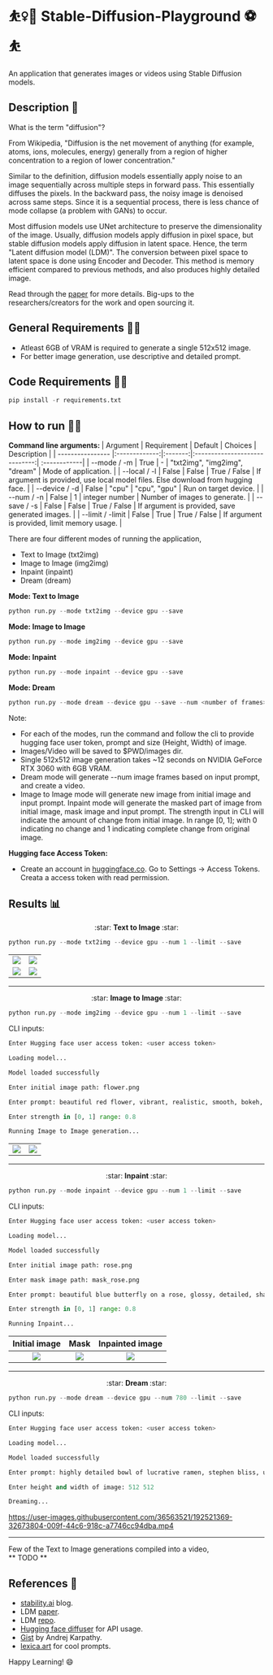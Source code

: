 # ⛹️‍♀️:basketball: Stable-Diffusion-Playground :soccer:⛹️
An application that generates images or videos using Stable Diffusion models.

## Description :scroll:
What is the term "diffusion"? <br />

From Wikipedia, "Diffusion is the net movement of anything (for example, atoms, ions, molecules, energy) generally from a region of higher concentration to a region of lower concentration." <br />

Similar to the definition, diffusion models essentially apply noise to an image sequentially across multiple steps in forward pass. This essentially diffuses the pixels. In the backward pass, the noisy image is denoised across same steps. Since it is a sequential process, there is less chance of mode collapse (a problem with GANs) to occur. <br />

Most diffusion models use UNet architecture to preserve the dimensionality of the image. Usually, diffusion models apply diffusion in pixel space, but stable diffusion models apply diffusion in latent space. Hence, the term "Latent diffusion model (LDM)". The conversion between pixel space to latent space is done using Encoder and Decoder. This method is memory efficient compared to previous methods, and also produces highly detailed image. <br />

Read through the [paper](https://arxiv.org/abs/2112.10752) for more details. Big-ups to the researchers/creators for the work and open sourcing it. <br />

## General Requirements :mage_man:
* Atleast 6GB of VRAM is required to generate a single 512x512 image.
* For better image generation, use descriptive and detailed prompt.

## Code Requirements :mage_woman:
```python
pip install -r requirements.txt
```

## How to run :running_man:

<b> Command line arguments: </b>
| Argument         | Requirement   | Default | Choices                       | Description  |
| ---------------- |:-------------:|:-------:|:-----------------------------:| :------------|
| --mode / -m      | True          | -       | "txt2img", "img2img", "dream" | Mode of application. |
| --local / -l     | False         | False   | True / False                  | If argument is provided, use local model files. Else download from hugging face. |
| --device / -d    | False         | "cpu"   | "cpu", "gpu"                  | Run on target device. |
| --num / -n       | False         | 1       | integer number                | Number of images to generate. |
| --save / -s      | False         | False   | True / False                  | If argument is provided, save generated images. |
| --limit / -limit | False         | True    | True / False                  | If argument is provided, limit memory usage. |

There are four different modes of running the application, <br />
* Text to Image (txt2img)
* Image to Image (img2img)
* Inpaint (inpaint)
* Dream (dream)

<b> Mode: Text to Image </b> <br />
```python
python run.py --mode txt2img --device gpu --save
```

<b> Mode: Image to Image </b> <br />
```python
python run.py --mode img2img --device gpu --save
```

<b> Mode: Inpaint </b> <br />
```python
python run.py --mode inpaint --device gpu --save
```

<b> Mode: Dream </b> <br />
```python
python run.py --mode dream --device gpu --save --num <number of frames>
```

Note: <br />
* For each of the modes, run the command and follow the cli to provide hugging face user token, prompt and size (Height, Width) of image. <br />
* Images/Video will be saved to $PWD/images dir.
* Single 512x512 image generation takes ~12 seconds on NVIDIA GeForce RTX 3060 with 6GB VRAM.
* Dream mode will generate --num image frames based on input prompt, and create a video. <br />
* Image to Image mode will generate new image from initial image and input prompt. Inpaint mode will generate the masked part of image from initial image, mask image and input prompt. The strength input in CLI will indicate the amount of change from initial image. In range [0, 1]; with 0 indicating no change and 1 indicating complete change from original image.

<b> Hugging face Access Token: </b><br />
* Create an account in [huggingface.co](https://huggingface.co/). Go to Settings -> Access Tokens. Creata a access token with read permission. <br />

## Results :bar_chart:
<p align="center"> :star: <b> Text to Image </b> :star: </p>

```python
python run.py --mode txt2img --device gpu --num 1 --limit --save
```

|||
|:-------------------------:|:-------------------------:|
|![](https://github.com/Logeswaran123/Stable-Diffusion-Playground/blob/main/images/49.png)|![](https://github.com/Logeswaran123/Stable-Diffusion-Playground/blob/main/images/3.png)|
|![](https://github.com/Logeswaran123/Stable-Diffusion-Playground/blob/main/images/78.png)|![](https://github.com/Logeswaran123/Stable-Diffusion-Playground/blob/main/images/93.png)|
---
<p align="center"> :star: <b> Image to Image </b> :star: </p>

```python
python run.py --mode img2img --device gpu --num 1 --limit --save
```
CLI inputs: <br />
```python
Enter Hugging face user access token: <user access token>

Loading model...

Model loaded successfully

Enter initial image path: flower.png

Enter prompt: beautiful red flower, vibrant, realistic, smooth, bokeh, highly detailed, 4k

Enter strength in [0, 1] range: 0.8

Running Image to Image generation...
```
|||
|:-------------------------:|:-------------------------:|
|![](https://github.com/Logeswaran123/Stable-Diffusion-Playground/blob/main/images/flower.png)|![](https://github.com/Logeswaran123/Stable-Diffusion-Playground/blob/main/images/img2img_1.png)|

---
<p align="center"> :star: <b> Inpaint </b> :star: </p>

```python
python run.py --mode inpaint --device gpu --num 1 --limit --save
```
CLI inputs: <br />
```python
Enter Hugging face user access token: <user access token>

Loading model...

Model loaded successfully

Enter initial image path: rose.png

Enter mask image path: mask_rose.png

Enter prompt: beautiful blue butterfly on a rose, glossy, detailed, sharp, 4k

Enter strength in [0, 1] range: 0.8

Running Inpaint...
```

| Initial image | Mask | Inpainted image |
|:-------------------------:|:-------------------------:|:-------------------------:|
|![](https://github.com/Logeswaran123/Stable-Diffusion-Playground/blob/main/images/rose.png)|![](https://github.com/Logeswaran123/Stable-Diffusion-Playground/blob/main/images/mask_rose.png)|![](https://github.com/Logeswaran123/Stable-Diffusion-Playground/blob/main/images/inpaint_rose.png)|

---
<p align="center"> :star: <b> Dream </b> :star: </p>

```python
python run.py --mode dream --device gpu --num 780 --limit --save
```
CLI inputs: <br />
```python
Enter Hugging face user access token: <user access token>

Loading model...

Model loaded successfully

Enter prompt: highly detailed bowl of lucrative ramen, stephen bliss, unreal engine, fantasy art by greg rutkowski, loish, rhads and lois van baarle, ilya kuvshinov, rossdraws, tom bagshaw, alphonse mucha, global illumination, detailed and intricate environment

Enter height and width of image: 512 512

Dreaming...
```

https://user-images.githubusercontent.com/36563521/192521369-32673804-009f-44c6-918c-a7746cc94dba.mp4

---
Few of the Text to Image generations compiled into a video, <br />
** TODO **

## References :page_facing_up:
* [stability.ai](https://stability.ai/blog/stable-diffusion-public-release) blog.
* LDM [paper](https://arxiv.org/abs/2112.10752).
* LDM [repo](https://github.com/CompVis/latent-diffusion).
* [Hugging face diffuser](https://github.com/huggingface/diffusers/tree/main/src/diffusers/pipelines/stable_diffusion) for API usage.
* [Gist](https://gist.github.com/karpathy/00103b0037c5aaea32fe1da1af553355) by Andrej Karpathy.
* [lexica.art](https://lexica.art/) for cool prompts.

Happy Learning! 😄
